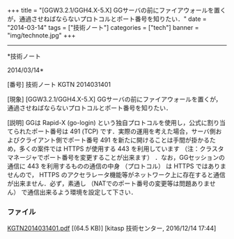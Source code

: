 ﻿+++
title = "[GGW3.2.1/GGH4.X-5.X] GGサーバの前にファイアウォールを置くが，通過させねばならないプロトコルとポート番号を知りたい．"
date = "2014-03-14"
tags = ["技術ノート"]
categories = ["tech"]
banner = "img/technote.jpg"
+++

-----------------------------------------------------------------------------------------------------------------------------

*技術ノート

2014/03/14*


[番号]
技術ノート KGTN 2014031401

[現象]
[GGW3.2.1/GGH4.X-5.X]
GGサーバの前にファイアウォールを置くが，通過させねばならないプロトコルとポート番号を知りたい．

[説明]
GGは Rapid-X (go-login)
という独自プロトコルを使用し，公式に割り当てられたポート番号は 491 (TCP)
です．実際の運用を考えた場合，サーバ側およびクライアント側でポート番号
491 を新たに開けることは手間が掛かるため，多くの案件では HTTPS
が使用する 443 を利用しています
（注：クラスタマネージャでポート番号を変更することが出来ます）
．なお，GGセッションの通信に 443 を利用するものの通信の中身
（プロトコル） は HTTPS ではありませんので， HTTPS
のアクセラレータ機能等がネットワーク上に存在すると通信が出来ません．必ず，素通し
（NATでのポート番号の変更等は問題ありません）
で通信出来るよう環境を設定して下さい．


### ファイル

 
 


[KGTN2014031401.pdf](http://techreport.kitasp.net/attachments/download/3181/KGTN2014031401.pdf)
 [(64.5 KB)] [kitasp 技術センター, 2016/12/14
17:44]


 


 

